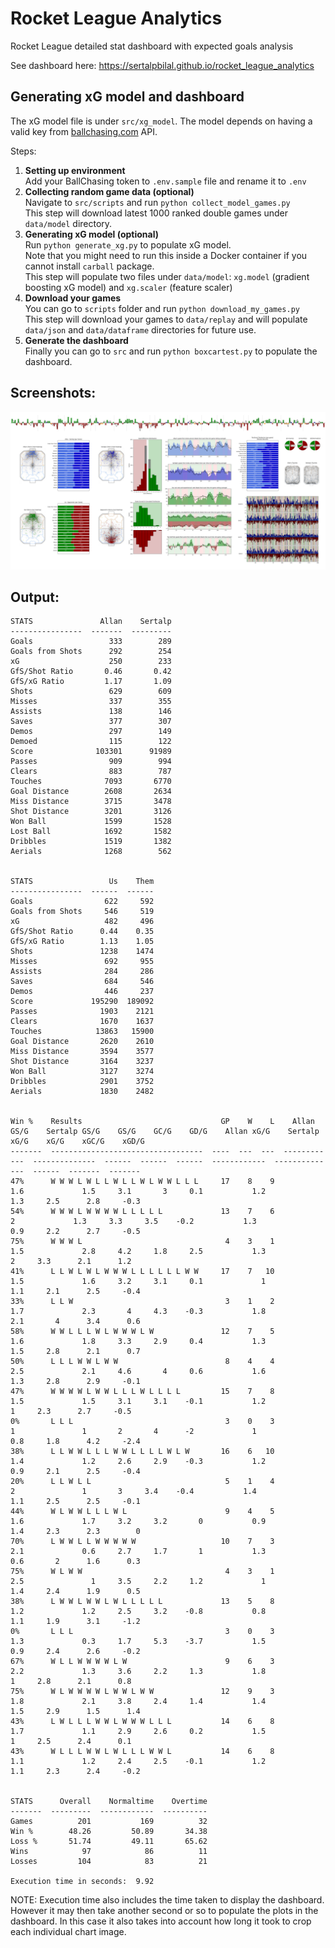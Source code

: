 # Rocket League Analytics
Rocket League detailed stat dashboard with expected goals analysis

See dashboard here: https://sertalpbilal.github.io/rocket_league_analytics

## Generating xG model and dashboard

The xG model file is under `src/xg_model`.
The model depends on having a valid key from [ballchasing.com]() API.

Steps:
1. **Setting up environment**  
   Add your BallChasing token to `.env.sample` file and rename it to `.env`
2. **Collecting random game data (optional)**  
   Navigate to `src/scripts` and run `python collect_model_games.py`  
   This step will download latest 1000 ranked double games under `data/model` directory.
3. **Generating xG model (optional)**  
   Run `python generate_xg.py` to populate xG model.  
   Note that you might need to run this inside a Docker container if you cannot install `carball` package.  
   This step will populate two files under `data/model`: `xg.model` (gradient boosting xG model) and `xg.scaler` (feature scaler)
4. **Download your games**  
   You can go to `scripts` folder and run `python download_my_games.py`  
   This step will download your games to `data/replay` and will populate `data/json` and `data/dataframe` directories for future use.
5. **Generate the dashboard**  
   Finally you can go to `src` and run `python boxcartest.py` to populate the dashboard.

## Screenshots:
![full_canvas.png](https://raw.githubusercontent.com/sertalpbilal/rocket_league_analytics/main/full_canvas.png)

## Output:
```
STATS               Allan    Sertalp
----------------  -------  ---------
Goals                 333        289
Goals from Shots      292        254
xG                    250        233
GfS/Shot Ratio       0.46       0.42
GfS/xG Ratio         1.17       1.09
Shots                 629        609
Misses                337        355
Assists               138        146
Saves                 377        307
Demos                 297        149
Demoed                115        122
Score              103301      91989
Passes                909        994
Clears                883        787
Touches              7093       6770
Goal Distance        2608       2634
Miss Distance        3715       3478
Shot Distance        3201       3126
Won Ball             1599       1528
Lost Ball            1692       1582
Dribbles             1519       1382
Aerials              1268        562


STATS                 Us    Them
----------------  ------  ------
Goals                622     592
Goals from Shots     546     519
xG                   482     496
GfS/Shot Ratio      0.44    0.35
GfS/xG Ratio        1.13    1.05
Shots               1238    1474
Misses               692     955
Assists              284     286
Saves                684     546
Demos                446     237
Score             195290  189092
Passes              1903    2121
Clears              1670    1637
Touches            13863   15900
Goal Distance       2620    2610
Miss Distance       3594    3577
Shot Distance       3164    3237
Won Ball            3127    3274
Dribbles            2901    3752
Aerials             1830    2482


Win %    Results                               GP    W    L    Allan GS/G    Sertalp GS/G    GS/G    GC/G    GD/G    Allan xG/G    Sertalp xG/G    xG/G    xGC/G    xGD/G
-------  ----------------------------------  ----  ---  ---  ------------  --------------  ------  ------  ------  ------------  --------------  ------  -------  -------
47%      W W W L W L L W L L W L W W L L L     17    8    9           1.6             1.5     3.1       3     0.1           1.2             1.3     2.5      2.8     -0.3
54%      W W W L W W W W L L L L L             13    7    6             2             1.3     3.3     3.5    -0.2           1.3             0.9     2.2      2.7     -0.5
75%      W W W L                                4    3    1           1.5             2.8     4.2     1.8     2.5           1.3               2     3.3      2.1      1.2
41%      L L W L W L W W W L L L L L L W W     17    7   10           1.5             1.6     3.2     3.1     0.1             1             1.1     2.1      2.5     -0.4
33%      L L W                                  3    1    2           1.7             2.3       4     4.3    -0.3           1.8             2.1       4      3.4      0.6
58%      W W L L L W L W W W L W               12    7    5           1.6             1.8     3.3     2.9     0.4           1.3             1.5     2.8      2.1      0.7
50%      L L L W W L W W                        8    4    4           2.5             2.1     4.6       4     0.6           1.6             1.3     2.8      2.9     -0.1
47%      W W W W L W W L L L W L L L L         15    7    8           1.5             1.5     3.1     3.1    -0.1           1.2               1     2.3      2.7     -0.5
0%       L L L                                  3    0    3             1               1       2       4      -2             1             0.8     1.8      4.2     -2.4
38%      L L W W L L L W W L L L L W L W       16    6   10           1.4             1.2     2.6     2.9    -0.3           1.2             0.9     2.1      2.5     -0.4
20%      L L W L L                              5    1    4             2               1       3     3.4    -0.4           1.4             1.1     2.5      2.5     -0.1
44%      W L W W L L L W L                      9    4    5           1.6             1.7     3.2     3.2       0           0.9             1.4     2.3      2.3        0
70%      L W W L L W W W W W                   10    7    3           2.1             0.6     2.7     1.7       1           1.3             0.6       2      1.6      0.3
75%      W L W W                                4    3    1           2.5               1     3.5     2.2     1.2             1             1.4     2.4      1.9      0.5
38%      L W W L W W L W L L L L L             13    5    8           1.2             1.2     2.5     3.2    -0.8           0.8             1.1     1.9      3.1     -1.2
0%       L L L                                  3    0    3           1.3             0.3     1.7     5.3    -3.7           1.5             0.9     2.4      2.6     -0.2
67%      W L L W W W W L W                      9    6    3           2.2             1.3     3.6     2.2     1.3           1.8               1     2.8      2.1      0.8
75%      W L W W W W L W W L W W               12    9    3           1.8             2.1     3.8     2.4     1.4           1.4             1.5     2.9      1.5      1.4
43%      L W L L L W W L W W W L L L           14    6    8           1.7             1.1     2.9     2.6     0.2           1.5               1     2.5      2.4      0.1
43%      W L L L W W L W L L L W W L           14    6    8           1.1             1.2     2.4     2.5    -0.1           1.2             1.1     2.3      2.4     -0.2


STATS      Overall    Normaltime    Overtime
-------  ---------  ------------  ----------
Games          201           169          32
Win %        48.26         50.89       34.38
Loss %       51.74         49.11       65.62
Wins            97            86          11
Losses         104            83          21

Execution time in seconds:  9.92
```

NOTE: Execution time also includes the time taken to display the dashboard. However it may then take another second or so to populate the plots in the dashboard. In this case it also takes into account how long it took to crop each individual chart image.
